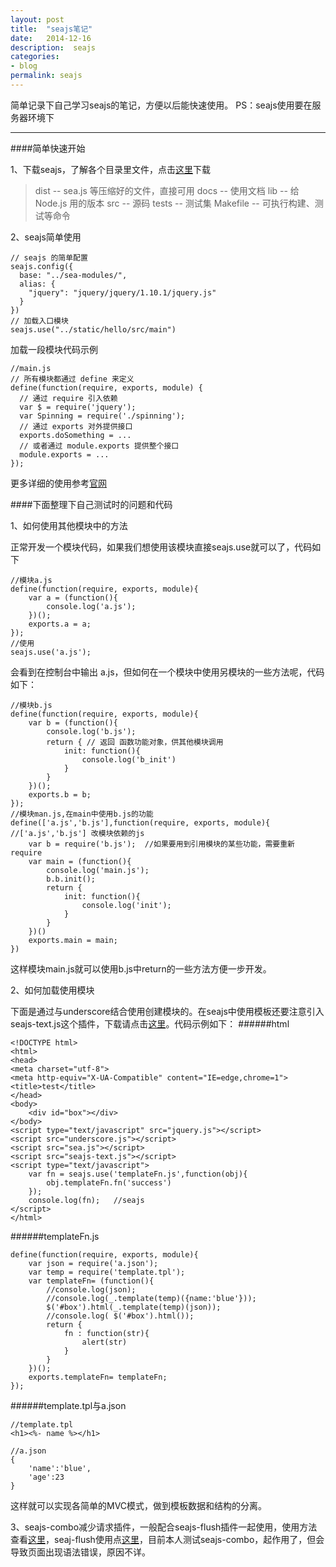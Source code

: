 ```yaml
---
layout: post
title:  "seajs笔记"
date:   2014-12-16
description:  seajs
categories:
- blog
permalink: seajs
---
```


简单记录下自己学习seajs的笔记，方便以后能快速使用。
PS：seajs使用要在服务器环境下

-------------------------------------


####简单快速开始

1、下载seajs，了解各个目录里文件，点击[这里](http://seajs.org/)下载

> dist      -- sea.js 等压缩好的文件，直接可用
> docs      -- 使用文档
> lib       -- 给 Node.js 用的版本
> src       -- 源码
> tests     -- 测试集
> Makefile  -- 可执行构建、测试等命令

2、seajs简单使用

    // seajs 的简单配置
    seajs.config({
      base: "../sea-modules/",
      alias: {
        "jquery": "jquery/jquery/1.10.1/jquery.js"
      }
    })  
    // 加载入口模块
    seajs.use("../static/hello/src/main")

加载一段模块代码示例

    //main.js
    // 所有模块都通过 define 来定义
    define(function(require, exports, module) {
      // 通过 require 引入依赖
      var $ = require('jquery');
      var Spinning = require('./spinning'); 
      // 通过 exports 对外提供接口
      exports.doSomething = ... 
      // 或者通过 module.exports 提供整个接口
      module.exports = ...  
    });

更多详细的使用参考[官网](http://seajs.org/docs/#docs)

####下面整理下自己测试时的问题和代码

1、如何使用其他模块中的方法

正常开发一个模块代码，如果我们想使用该模块直接seajs.use就可以了，代码如下
    
    //模块a.js
    define(function(require, exports, module){
        var a = (function(){
            console.log('a.js');
        })();       
        exports.a = a;
    });
    //使用
    seajs.use('a.js');
    
会看到在控制台中输出 a.js，但如何在一个模块中使用另模块的一些方法呢，代码如下：

    //模块b.js
    define(function(require, exports, module){
        var b = (function(){
            console.log('b.js');
            return { // 返回 函数功能对象，供其他模块调用
                init: function(){
                    console.log('b_init')
                }
            }
        })();
        exports.b = b;
    });
    //模块man.js,在main中使用b.js的功能
    define(['a.js','b.js'],function(require, exports, module){  //['a.js','b.js'] 改模块依赖的js
        var b = require('b.js');  //如果要用到引用模块的某些功能，需要重新require
        var main = (function(){
            console.log('main.js');
            b.b.init();
            return {    
                init: function(){
                    console.log('init');
                }
            }
        })()
        exports.main = main;
    })

这样模块main.js就可以使用b.js中return的一些方法方便一步开发。

2、如何加载使用模块

下面是通过与underscore结合使用创建模块的。在seajs中使用模板还要注意引入seajs-text.js这个插件，下载请点击[这里](https://github.com/seajs/seajs-text/blob/master/dist/seajs-text.js)。代码示例如下：
######html
    
    <!DOCTYPE html>
    <html>
    <head>
    <meta charset="utf-8">
    <meta http-equiv="X-UA-Compatible" content="IE=edge,chrome=1">
    <title>test</title>
    </head>
    <body>
        <div id="box"></div>
    </body> 
    <script type="text/javascript" src="jquery.js"></script>
    <script src="underscore.js"></script>
    <script src="sea.js"></script>
    <script src="seajs-text.js"></script> 
    <script type="text/javascript">
        var fn = seajs.use('templateFn.js',function(obj){
            obj.templateFn.fn('success')
        });
        console.log(fn);   //seajs
    </script>
    </html>

######templateFn.js

    define(function(require, exports, module){
        var json = require('a.json');
        var temp = require('template.tpl');
        var templateFn= (function(){            
            //console.log(json);
            //console.log(_.template(temp)({name:'blue'}));
            $('#box').html(_.template(temp)(json));
            //console.log( $('#box').html());
            return {
                fn : function(str){
                    alert(str)
                }
            }
        })();
        exports.templateFn= templateFn;
    });

######template.tpl与a.json

    //template.tpl
    <h1><%- name %></h1>
    
    //a.json
    {
        'name':'blue',
        'age':23
    }
    
这样就可以实现各简单的MVC模式，做到模板数据和结构的分离。

3、seajs-combo减少请求插件，一般配合seajs-flush插件一起使用，使用方法查看[这里](https://github.com/seajs/seajs-combo/issues/3)，seaj-flush使用点[这里](https://github.com/seajs/seajs-flush/issues/7)，目前本人测试seajs-combo，起作用了，但会导致页面出现语法错误，原因不详。
